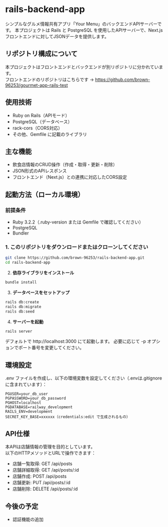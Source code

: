 # rails-backend-app

シンプルなグルメ情報共有アプリ「Your Menu」のバックエンドAPIサーバーです。
本プロジェクトは Rails と PostgreSQL を使用したAPIサーバーで、Next.js フロントエンドに対してJSONデータを提供します。
## リポジトリ構成について

本プロジェクトはフロントエンドとバックエンドが別リポジトリに分かれています。  
フロントエンドのリポジトリはこちらです → https://github.com/brown-96253/gourmet-app-rails-test

## 使用技術

- Ruby on Rails（APIモード）
- PostgreSQL（データベース）
- rack-cors（CORS対応）
- その他、Gemfile に記載のライブラリ

## 主な機能

- 飲食店情報のCRUD操作（作成・取得・更新・削除）
- JSON形式のAPIレスポンス
- フロントエンド（Next.js）との連携に対応したCORS設定

## 起動方法（ローカル環境）

### 前提条件
- Ruby 3.2.2（.ruby-version または Gemfile で確認してください）
- PostgreSQL
- Bundler

### 1. このリポジトリをダウンロードまたはクローンしてください
```bash
git clone https://github.com/brown-96253/rails-backend-app.git
cd rails-backend-app
```

2. **依存ライブラリをインストール**
```bash
bundle install
```

3. **データベースをセットアップ**
```bash
rails db:create
rails db:migrate
rails db:seed
```

4. **サーバーを起動**
```bash
rails server
```
デフォルトで http://localhost:3000 にて起動します。
必要に応じて -p オプションでポート番号を変更してください。

## 環境設定

.env ファイルを作成し、以下の環境変数を設定してください（.envは.gitignoreに含まれています）：
```env
PGUSER=your_db_user
PGPASSWORD=your_db_password
PGHOST=localhost
PGDATABASE=railway_development
RAILS_ENV=development
SECRET_KEY_BASE=xxxxxx（credentials:edit で生成されるもの）
```

## API仕様

本APIは店舗情報の管理を目的としています。  
以下のHTTPメソッドとURLで操作できます：
- 店舗一覧取得: GET /api/posts
- 店舗詳細取得: GET /api/posts/:id
- 店舗作成: POST /api/posts
- 店舗更新: PUT /api/posts/:id
- 店舗削除: DELETE /api/posts/:id

## 今後の予定
- 認証機能の追加